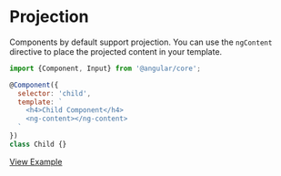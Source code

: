 # Projection

Components by default support projection. You can use the `ngContent` directive to place the projected content in your template.

```js
import {Component, Input} from '@angular/core';

@Component({
  selector: 'child',
  template: `
    <h4>Child Component</h4>
    <ng-content></ng-content>
  `
})
class Child {}
```

[View Example](http://plnkr.co/edit/1ISxp5sjAaMgqiG5Lfok?p=preview)
